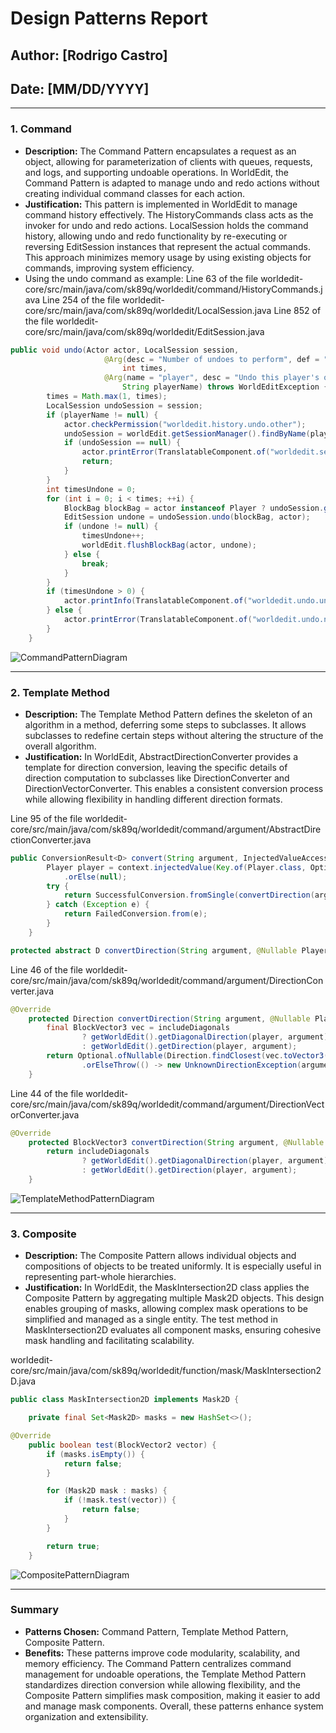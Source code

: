 # Design Patterns Report

## Author: [Rodrigo Castro]
## Date: [MM/DD/YYYY]

---

### 1. Command
- **Description:** The Command Pattern encapsulates a request as an object, allowing for parameterization of clients with queues, requests, and logs, and supporting undoable operations. In WorldEdit, the Command Pattern is adapted to manage undo and redo actions without creating individual command classes for each action.
- **Justification:** This pattern is implemented in WorldEdit to manage command history effectively. The HistoryCommands class acts as the invoker for undo and redo actions. LocalSession holds the command history, allowing undo and redo functionality by re-executing or reversing EditSession instances that represent the actual commands. This approach minimizes memory usage by using existing objects for commands, improving system efficiency.
- Using the undo command as example:
Line 63 of the file
worldedit-core/src/main/java/com/sk89q/worldedit/command/HistoryCommands.java
Line 254 of the file
worldedit-core/src/main/java/com/sk89q/worldedit/LocalSession.java
Line 852 of the file
worldedit-core/src/main/java/com/sk89q/worldedit/EditSession.java

```java
public void undo(Actor actor, LocalSession session,
                     @Arg(desc = "Number of undoes to perform", def = "1")
                         int times,
                     @Arg(name = "player", desc = "Undo this player's operations", def = "")
                         String playerName) throws WorldEditException {
        times = Math.max(1, times);
        LocalSession undoSession = session;
        if (playerName != null) {
            actor.checkPermission("worldedit.history.undo.other");
            undoSession = worldEdit.getSessionManager().findByName(playerName);
            if (undoSession == null) {
                actor.printError(TranslatableComponent.of("worldedit.session.cant-find-session", TextComponent.of(playerName)));
                return;
            }
        }
        int timesUndone = 0;
        for (int i = 0; i < times; ++i) {
            BlockBag blockBag = actor instanceof Player ? undoSession.getBlockBag((Player) actor) : null;
            EditSession undone = undoSession.undo(blockBag, actor);
            if (undone != null) {
                timesUndone++;
                worldEdit.flushBlockBag(actor, undone);
            } else {
                break;
            }
        }
        if (timesUndone > 0) {
            actor.printInfo(TranslatableComponent.of("worldedit.undo.undone", TextComponent.of(timesUndone)));
        } else {
            actor.printError(TranslatableComponent.of("worldedit.undo.none"));
        }
    }
```
![CommandPatternDiagram](https://github.com/user-attachments/assets/44792f29-1d18-4037-8328-3a087a332141)

---

### 2. Template Method
- **Description:** The Template Method Pattern defines the skeleton of an algorithm in a method, deferring some steps to subclasses. It allows subclasses to redefine certain steps without altering the structure of the overall algorithm.
- **Justification:** In WorldEdit, AbstractDirectionConverter provides a template for direction conversion, leaving the specific details of direction computation to subclasses like DirectionConverter and DirectionVectorConverter. This enables a consistent conversion process while allowing flexibility in handling different direction formats.

Line 95 of the file
worldedit-core/src/main/java/com/sk89q/worldedit/command/argument/AbstractDirectionConverter.java

```java
public ConversionResult<D> convert(String argument, InjectedValueAccess context) {
        Player player = context.injectedValue(Key.of(Player.class, OptionalArg.class))
            .orElse(null);
        try {
            return SuccessfulConversion.fromSingle(convertDirection(argument, player, includeDiagonals));
        } catch (Exception e) {
            return FailedConversion.from(e);
        }
    }

protected abstract D convertDirection(String argument, @Nullable Player player, boolean includeDiagonals) throws UnknownDirectionException;
```
Line 46 of the file
worldedit-core/src/main/java/com/sk89q/worldedit/command/argument/DirectionConverter.java

```java
@Override
    protected Direction convertDirection(String argument, @Nullable Player player, boolean includeDiagonals) throws UnknownDirectionException {
        final BlockVector3 vec = includeDiagonals
                ? getWorldEdit().getDiagonalDirection(player, argument)
                : getWorldEdit().getDirection(player, argument);
        return Optional.ofNullable(Direction.findClosest(vec.toVector3(), Direction.Flag.ALL))
                .orElseThrow(() -> new UnknownDirectionException(argument));
    }
```

Line 44 of the file
worldedit-core/src/main/java/com/sk89q/worldedit/command/argument/DirectionVectorConverter.java
```java
@Override
    protected BlockVector3 convertDirection(String argument, @Nullable Player player, boolean includeDiagonals) throws UnknownDirectionException {
        return includeDiagonals
                ? getWorldEdit().getDiagonalDirection(player, argument)
                : getWorldEdit().getDirection(player, argument);
    }

```

![TemplateMethodPatternDiagram](https://github.com/user-attachments/assets/13ef6aba-64a7-4bd8-8a9c-f0e178619b06)

---

### 3. Composite
- **Description:** The Composite Pattern allows individual objects and compositions of objects to be treated uniformly. It is especially useful in representing part-whole hierarchies.
- **Justification:** In WorldEdit, the MaskIntersection2D class applies the Composite Pattern by aggregating multiple Mask2D objects. This design enables grouping of masks, allowing complex mask operations to be simplified and managed as a single entity. The test method in MaskIntersection2D evaluates all component masks, ensuring cohesive mask handling and facilitating scalability.

worldedit-core/src/main/java/com/sk89q/worldedit/function/mask/MaskIntersection2D.java

```java
public class MaskIntersection2D implements Mask2D {

    private final Set<Mask2D> masks = new HashSet<>();
```
```java
@Override
    public boolean test(BlockVector2 vector) {
        if (masks.isEmpty()) {
            return false;
        }

        for (Mask2D mask : masks) {
            if (!mask.test(vector)) {
                return false;
            }
        }

        return true;
    }
```

![CompositePatternDiagram](https://github.com/user-attachments/assets/698c863f-96f3-440b-b61b-12f94cadfc81)

---

### Summary
- **Patterns Chosen:** Command Pattern, Template Method Pattern, Composite Pattern.
- **Benefits:** These patterns improve code modularity, scalability, and memory efficiency. The Command Pattern centralizes command management for undoable operations, the Template Method Pattern standardizes direction conversion while allowing flexibility, and the Composite Pattern simplifies mask composition, making it easier to add and manage mask components. Overall, these patterns enhance system organization and extensibility.
